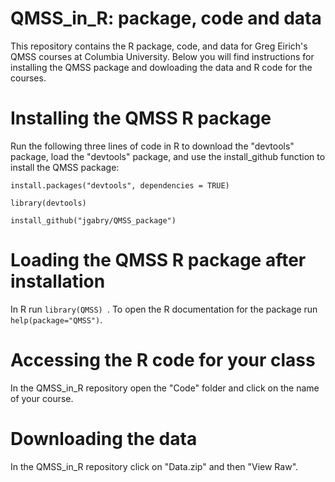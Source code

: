 QMSS_in_R: package, code and data
====

This repository contains the R package, code, and data for Greg Eirich's QMSS courses at Columbia University. Below you will find instructions for installing the QMSS package and dowloading the data and R code for the courses.



Installing the QMSS R package
=======

Run the following three lines of code in R to download the "devtools" package, load the "devtools" package, and use the install_github function to install the QMSS package:

`install.packages("devtools", dependencies = TRUE)`

`library(devtools)`

`install_github("jgabry/QMSS_package")`


Loading the QMSS R package after installation
=======

In R run `library(QMSS) `. To open the R documentation for the package run `help(package="QMSS")`. 



Accessing the R code for your class
=======

In the QMSS_in_R repository open the "Code" folder and click on the name of your course. 


Downloading the data
=======

In the QMSS_in_R repository click on "Data.zip" and then "View Raw". 
